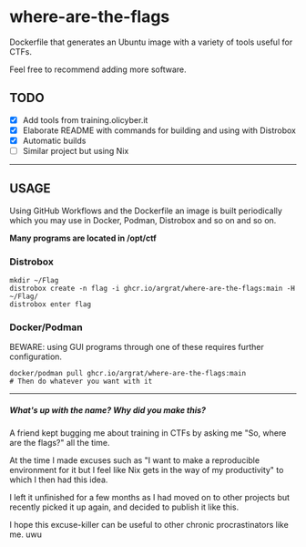 # where-are-the-flags

Dockerfile that generates an Ubuntu image with a variety of tools useful for CTFs.

Feel free to recommend adding more software.

## TODO
- [x] Add tools from training.olicyber.it
- [x] Elaborate README with commands for building and using with Distrobox
- [x] Automatic builds
- [ ] Similar project but using Nix

---

## USAGE
Using GitHub Workflows and the Dockerfile an image is built periodically which you may use in Docker, Podman, Distrobox and so on and so on.

**Many programs are located in /opt/ctf**
### Distrobox
```
mkdir ~/Flag
distrobox create -n flag -i ghcr.io/argrat/where-are-the-flags:main -H ~/Flag/
distrobox enter flag
```
### Docker/Podman
BEWARE: using GUI programs through one of these requires further configuration.
```
docker/podman pull ghcr.io/argrat/where-are-the-flags:main
# Then do whatever you want with it
```

---

##### What's up with the name? Why did you make this?
A friend kept bugging me about training in CTFs by asking me "So, where are the flags?" all the time.

At the time I made excuses such as "I want to make a reproducible environment for it but I feel like Nix gets in the way of my productivity" to which I then had this idea.

I left it unfinished for a few months as I had moved on to other projects but recently picked it up again, and decided to publish it like this.

I hope this excuse-killer can be useful to other chronic procrastinators like me. uwu
